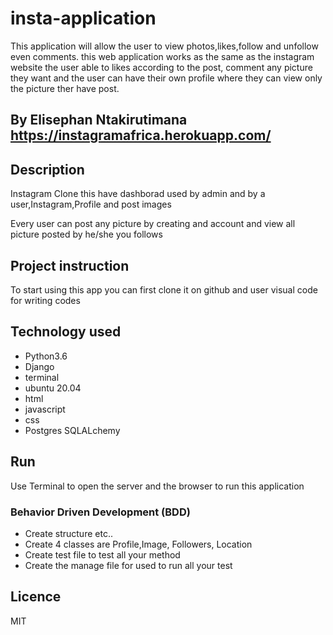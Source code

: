 # insta-application

This application will allow the user to view photos,likes,follow and unfollow even comments.
this web application works as the same as the instagram website the user able to likes  according to the post, comment any picture they want and the user can have their own profile where they can view only the picture ther have post.

## By Elisephan Ntakirutimana https://instagramafrica.herokuapp.com/

## Description

Instagram Clone this have dashborad used by admin and by a user,Instagram,Profile and post images

Every user can post any picture by creating and account and view all picture posted by he/she you follows

## Project instruction

To start using this app you can first clone it on github
and user visual code for writing codes

## Technology used

* Python3.6
* Django
* terminal 
* ubuntu 20.04
* html
* javascript
* css
* Postgres SQLALchemy

## Run

Use Terminal to open the server and the browser to run this application

### Behavior Driven Development (BDD)

* Create structure  etc..
* Create 4 classes are Profile,Image, Followers, Location
* Create test file to test all your method 
* Create the manage file for used to run all your test

## Licence
MIT